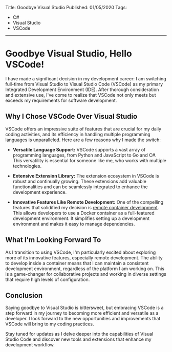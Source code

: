 Title: Goodbye Visual Studio
Published: 01/05/2020
Tags:
  - C#
  - Visual Studio
  - VSCode
---

# Goodbye Visual Studio, Hello VSCode!

I have made a significant decision in my development career: I am switching full-time from Visual Studio to Visual Studio Code (VSCode) as my primary Integrated Development Environment (IDE). After thorough consideration and extensive use, I've come to realize that VSCode not only meets but exceeds my requirements for software development.

## Why I Chose VSCode Over Visual Studio

VSCode offers an impressive suite of features that are crucial for my daily coding activities, and its efficiency in handling multiple programming languages is unparalleled. Here are a few reasons why I made the switch:

- **Versatile Language Support:** VSCode supports a vast array of programming languages, from Python and JavaScript to Go and C#. This versatility is essential for someone like me, who works with multiple technologies.

- **Extensive Extension Library:** The extension ecosystem in VSCode is robust and continually growing. These extensions add valuable functionalities and can be seamlessly integrated to enhance the development experience.

- **Innovative Features Like Remote Development:** One of the compelling features that solidified my decision is [remote container development](https://code.visualstudio.com/docs/remote/containers). This allows developers to use a Docker container as a full-featured development environment. It simplifies setting up a development environment and makes it easy to manage dependencies.

## What I'm Looking Forward To

As I transition to using VSCode, I'm particularly excited about exploring more of its innovative features, especially remote development. The ability to develop inside a container means that I can maintain a consistent development environment, regardless of the platform I am working on. This is a game-changer for collaborative projects and working in diverse settings that require high levels of configuration.

## Conclusion

Saying goodbye to Visual Studio is bittersweet, but embracing VSCode is a step forward in my journey to becoming more efficient and versatile as a developer. I look forward to the new opportunities and improvements that VSCode will bring to my coding practices.

Stay tuned for updates as I delve deeper into the capabilities of Visual Studio Code and discover new tools and extensions that enhance my development workflow.
